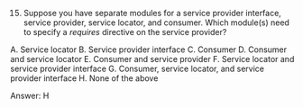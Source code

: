 15. Suppose you have separate modules for a service provider interface, service provider, service locator, and 
    consumer. Which module(s) need to specify a *requires* directive on the service provider?

A. Service locator
B. Service provider interface
C. Consumer
D. Consumer and service locator
E. Consumer and service provider
F. Service locator and service provider interface
G. Consumer, service locator, and service provider interface
H. None of the above


Answer:  H